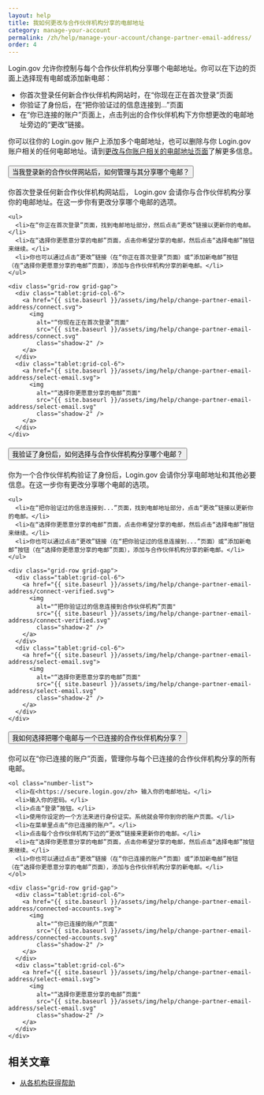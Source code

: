 ```yaml
---
layout: help
title: 我如何更改与合作伙伴机构分享的电邮地址
category: manage-your-account
permalink: /zh/help/manage-your-account/change-partner-email-address/
order: 4
---
```


Login.gov 允许你控制与每个合作伙伴机构分享哪个电邮地址。你可以在下边的页面上选择现有电邮或添加新电邮：

- 你首次登录任何新合作伙伴机构网站时，在“你现在正在首次登录”页面
- 你验证了身份后，在“把你验证过的信息连接到...”页面
- 在“你已连接的账户”页面上，点击列出的合作伙伴机构下方你想更改的电邮地址旁边的“更改”链接。

你可以往你的 Login.gov 账户上添加多个电邮地址，也可以删除与你 Login.gov 账户相关的任何电邮地址。请到[更改与你账户相关的电邮地址页面](/zh/help/manage-your-account/change-your-email-address/)了解更多信息。

<div class="usa-accordion usa-accordion--bordered margin-y-4">
  <h4 class="usa-accordion__heading">
    <button
      type="button"
      class="usa-accordion__button"
      aria-expanded="true"
      aria-controls="b-a1"
    >
      当我登录新的合作伙伴网站后，如何管理与其分享哪个电邮？
    </button>
  </h4>
  <div id="b-a1" class="usa-accordion__content usa-prose">
    <p>你首次登录任何新合作伙伴机构网站后， Login.gov 会请你与合作伙伴机构分享你的电邮地址。在这一步你有更改分享哪个电邮的选项。</p>

    <ul>
      <li>在“你正在首次登录”页面，找到电邮地址部分，然后点击“更改”链接以更新你的电邮。</li>
      <li>在“选择你更愿意分享的电邮”页面，点击你希望分享的电邮，然后点击“选择电邮”按钮来继续。</li>
      <li>你也可以通过点击“更改”链接（在“你正在首次登录”页面）或“添加新电邮”按钮（在“选择你更愿意分享的电邮”页面），添加与合作伙伴机构分享的新电邮。</li>
    </ul>

    <div class="grid-row grid-gap">
      <div class="tablet:grid-col-6">
        <a href="{{ site.baseurl }}/assets/img/help/change-partner-email-address/connect.svg">
          <img
            alt="“你现在正在首次登录”页面"
            src="{{ site.baseurl }}/assets/img/help/change-partner-email-address/connect.svg"
            class="shadow-2" />
        </a>
      </div>
      <div class="tablet:grid-col-6">
        <a href="{{ site.baseurl }}/assets/img/help/change-partner-email-address/select-email.svg">
          <img
            alt="“选择你更愿意分享的电邮”页面"
            src="{{ site.baseurl }}/assets/img/help/change-partner-email-address/select-email.svg"
            class="shadow-2" />
        </a>
      </div>
    </div>    
  </div>
</div>

<div class="usa-accordion usa-accordion--bordered margin-y-4">
  <h4 class="usa-accordion__heading">
    <button
      type="button"
      class="usa-accordion__button"
      aria-expanded="true"
      aria-controls="b-a2"
    >
      我验证了身份后，如何选择与合作伙伴机构分享哪个电邮？
    </button>
  </h4>
  <div id="b-a2" class="usa-accordion__content usa-prose">
    <p>你为一个合作伙伴机构验证了身份后，Login.gov 会请你分享电邮地址和其他必要信息。在这一步你有更改分享哪个电邮的选项。</p>

    <ul>
      <li>在“把你验证过的信息连接到...”页面，找到电邮地址部分，点击“更改”链接以更新你的电邮。</li>
      <li>在“选择你更愿意分享的电邮”页面，点击你希望分享的电邮，然后点击“选择电邮”按钮来继续。</li>
      <li>你也可以通过点击“更改”链接（在“把你验证过的信息连接到...”页面）或“添加新电邮”按钮（在“选择你更愿意分享的电邮”页面），添加与合作伙伴机构分享的新电邮。</li>
    </ul>

    <div class="grid-row grid-gap">
      <div class="tablet:grid-col-6">
        <a href="{{ site.baseurl }}/assets/img/help/change-partner-email-address/connect-verified.svg">
          <img
            alt="“把你验证过的信息连接到合作伙伴机构”页面"
            src="{{ site.baseurl }}/assets/img/help/change-partner-email-address/connect-verified.svg"
            class="shadow-2" />
        </a>
      </div>
      <div class="tablet:grid-col-6">
        <a href="{{ site.baseurl }}/assets/img/help/change-partner-email-address/select-email.svg">
          <img
            alt="“选择你更愿意分享的电邮”页面"
            src="{{ site.baseurl }}/assets/img/help/change-partner-email-address/select-email.svg"
            class="shadow-2" />
        </a>
      </div>
    </div>   
  </div>
</div>

<div class="usa-accordion usa-accordion--bordered margin-y-4">
  <h4 class="usa-accordion__heading">
    <button
      type="button"
      class="usa-accordion__button"
      aria-expanded="true"
      aria-controls="b-a3"
    >
      我如何选择把哪个电邮与一个已连接的合作伙伴机构分享？
    </button>
  </h4>
  <div id="b-a3" class="usa-accordion__content usa-prose">
    <p>你可以在“你已连接的账户”页面，管理你与每个已连接的合作伙伴机构分享的所有电邮。</p>

    <ol class="number-list">
      <li>在<https://secure.login.gov/zh> 输入你的电邮地址。</li>
      <li>输入你的密码。</li>
      <li>点击“登录”按钮。</li>
      <li>使用你设定的一个方法来进行身份证实。系统就会带你到你的账户页面。</li>
      <li>在菜单里点击“你已连接的账户”。</li>
      <li>点击每个合作伙伴机构下边的“更改”链接来更新你的电邮。</li>
      <li>在“选择你更愿意分享的电邮”页面，点击你希望分享的电邮，然后点击“选择电邮”按钮来继续。</li>
      <li>你也可以通过点击“更改”链接（在“你已连接的账户”页面）或“添加新电邮”按钮（在“选择你更愿意分享的电邮”页面），添加与合作伙伴机构分享的新电邮。</li>
    </ol>

    <div class="grid-row grid-gap">
      <div class="tablet:grid-col-6">
        <a href="{{ site.baseurl }}/assets/img/help/change-partner-email-address/connected-accounts.svg">
          <img
            alt="“你已连接的账户”页面"
            src="{{ site.baseurl }}/assets/img/help/change-partner-email-address/connected-accounts.svg"
            class="shadow-2" />
        </a>
      </div>
      <div class="tablet:grid-col-6">
        <a href="{{ site.baseurl }}/assets/img/help/change-partner-email-address/select-email.svg">
          <img
            alt="“选择你更愿意分享的电邮”页面"
            src="{{ site.baseurl }}/assets/img/help/change-partner-email-address/select-email.svg"
            class="shadow-2" />
        </a>
      </div>
    </div>   
  </div>
</div>

## 相关文章

* [从各机构获得帮助](#)
